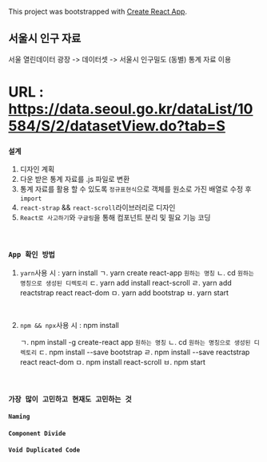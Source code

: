 This project was bootstrapped with [Create React App](https://github.com/facebook/create-react-app).

## 서울시 인구 자료

서울 열린데이터 광장 -> 데이터셋 -> 서울시 인구밀도 (동별) 통계 자료 이용  
# URL : https://data.seoul.go.kr/dataList/10584/S/2/datasetView.do?tab=S

### `설계`

1. 디자인 계획
2. 다운 받은 통계 자료를 .js 파일로 변환
3. 통계 자료를 활용 할 수 있도록 `정규표현식`으로 객체를 원소로 가진 배열로 수정 후 `import`
4. `react-strap` && `react-scroll`라이브러리로 디자인
5. `React로 사고하기`와 `구글링`을 통해 컴포넌트 분리 및 필요 기능 코딩

<br />

### `App 확인 방법`

1. `yarn`사용 시 : yarn install
    ㄱ. yarn create react-app `원하는 명칭`
    ㄴ. cd `원하는 명칭으로 생성된 디렉토리`
    ㄷ. yarn add install react-scroll
    ㄹ. yarn add reactstrap react react-dom
    ㅁ. yarn add bootstrap
    ㅂ. yarn start
<br/> 

2. `npm && npx`사용 시 : npm install

    ㄱ. npm install -g create-react app `원하는 명칭`
    ㄴ. cd `원하는 명칭으로 생성된 디렉토리`
    ㄷ. npm install --save bootstrap
    ㄹ. npm install --save reactstrap react react-dom
    ㅁ. npm install react-scroll
    ㅂ. npm start
<br/>

### `가장 많이 고민하고 현재도 고민하는 것`

#### `Naming` 
#### `Component Divide`
#### `Void Duplicated Code`
